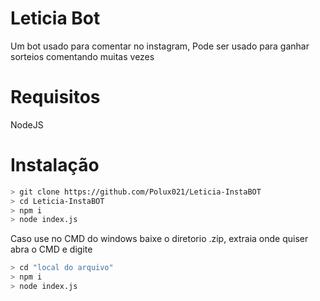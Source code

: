 # Leticia Bot

Um bot usado para comentar no instagram, Pode ser usado para ganhar sorteios comentando muitas vezes


# Requisitos

NodeJS

# Instalação

```bash
> git clone https://github.com/Polux021/Leticia-InstaBOT
> cd Leticia-InstaBOT
> npm i
> node index.js
```

Caso use no CMD do windows baixe o diretorio .zip, extraia onde quiser
abra o CMD e digite

```bash
> cd "local do arquivo"
> npm i
> node index.js
```

